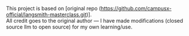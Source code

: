 This project is based on [original repo (https://github.com/campusx-official/langsmith-masterclass.git)].  
All credit goes to the original author — I have made modifications (closed source llm to open source) for my own learning/use.
